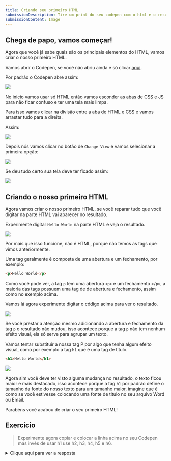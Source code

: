 ```yaml
---
title: Criando seu primeiro HTML
submissionDescription: Tire um print do seu codepen com o html e o resultado que você criou.
submissionContent: Image
---
```


## Chega de papo, vamos começar!

Agora que você já sabe quais são os principais elementos do HTML, vamos criar o nosso primeiro HTML.

Vamos abrir o Codepen, se você não abriu ainda é só clicar [aqui](https://codepen.io/pen/).

Por padrão o Codepen abre assim:

![](https://raw.githubusercontent.com/menthorlabs/courses/teste-html/content/html-basico/images/chrome_nE4GrFSPiK.png)

No inicio vamos usar só HTML então vamos esconder as abas de CSS e JS para não ficar confuso e ter uma tela mais limpa.

Para isso vamos clicar na divisão entre a aba de HTML e CSS e vamos arrastar tudo para a direita.

Assim:

![](https://raw.githubusercontent.com/menthorlabs/courses/teste-html/content/html-basico/images/chrome_X2co2cO2lS.gif)

Depois nós vamos clicar no botão de `Change View` e vamos selecionar a primeira opção:

![](https://raw.githubusercontent.com/menthorlabs/courses/teste-html/content/html-basico/images/chrome_JfrNKvLc6K.png)

Se deu tudo certo sua tela deve ter ficado assim:

![](https://raw.githubusercontent.com/menthorlabs/courses/teste-html/content/html-basico/images/chrome_H8T6CZlzZI.png)

## Criando o nosso primeiro HTML

Agora vamos criar o nosso primeiro HTML, se você reparar tudo que você digitar na parte HTML vai aparecer no resultado.

Experimente digitar `Hello World` na parte HTML e veja o resultado.

![](https://raw.githubusercontent.com/menthorlabs/courses/teste-html/content/html-basico/images/chrome_eByePGWZoA.png)

Por mais que isso funcione, não é HTML, porque não temos as tags que vimos anteriormente.

Uma tag geralmente é composta de uma abertura e um fechamento, por exemplo:

```html
<p>Hello World</p>
```

Como você pode ver, a tag `p` tem uma abertura `<p>` e um fechamento `</p>`, a maioria das tags possuem uma tag de de abertura e fechamento, assim como no exemplo acima.

Vamos lá agora experimente digitar o código acima para ver o resultado.

![](https://raw.githubusercontent.com/menthorlabs/courses/teste-html/content/html-basico/images/chrome_Si7X9uOV2Y.png)

Se você prestar a atenção mesmo adicionando a abertura e fechamento da tag `p` o resultado não mudou, isso acontece porque a tag `p` não tem nenhum efeito visual, ela só serve para agrupar um texto.

Vamos tentar substituir a nossa tag P por algo que tenha algum efeito visual, como por exemplo a tag `h1` que é uma tag de título.

```html
<h1>Hello World</h1>
```

![](https://raw.githubusercontent.com/menthorlabs/courses/teste-html/content/html-basico/images/chrome_o12OSj1o23ij.png)

Agora sim você deve ter visto alguma mudança no resultado, o texto ficou maior e mais destacado, isso acontece porque a tag `h1` por padrão define o tamanho da fonte do nosso texto para um tamanho maior, imagine que é como se você estivesse colocando uma fonte de titulo no seu arquivo Word ou Email.

Parabéns você acabou de criar o seu primeiro HTML!

## Exercício

> Experimente agora copiar e colocar a linha acima no seu Codepen mas invés de usar h1 use h2, h3, h4, h5 e h6.

<details>
  <summary>Clique aqui para ver a resposta</summary>
  
  Esse é o HTML e o resultado que você deve ter:
  
```html
  <h1>Hello World</h1>
  <h2>Hello World</h2>
  <h3>Hello World</h3>
  <h4>Hello World</h4>
  <h5>Hello World</h5>
  <h6>Hello World</h6>
```

![](https://raw.githubusercontent.com/menthorlabs/courses/teste-html/content/html-basico/images/chrome_KbpF1MWs2t.png)

</details>
